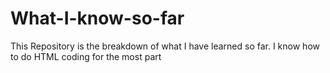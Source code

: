 # What-I-know-so-far
This Repository is the breakdown of what I have learned so far. I know how to do HTML coding for the most part
